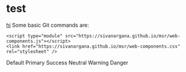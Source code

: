 <script type="module" src="https://sivanargana.github.io/msr/web-components.js"></script>
<link href="https://sivanargana.github.io/msr/web-components.css" rel="stylesheet" />

# test
<a href="#">hi</a>
Some basic Git commands are:
```
<script type="module" src="https://sivanargana.github.io/msr/web-components.js"></script>
<link href="https://sivanargana.github.io/msr/web-components.css" rel="stylesheet" />
```

 <msr-button variant="default">Default</msr-button>
    <msr-button variant="primary">Primary</msr-button>
    <msr-button variant="success">Success</msr-button>
    <msr-button variant="neutral">Neutral</msr-button>
    <msr-button variant="warning">Warning</msr-button>
    <msr-button variant="danger">Danger</msr-button>
